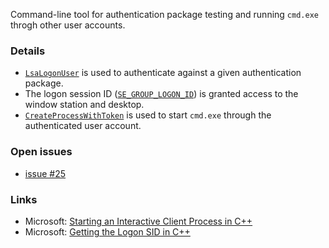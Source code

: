 Command-line tool for authentication package testing and running `cmd.exe` throgh other user accounts.

### Details
* [`LsaLogonUser`](https://learn.microsoft.com/en-us/windows/win32/api/ntsecapi/nf-ntsecapi-lsalogonuser) is used to authenticate against a given authentication package.
* The logon session ID ([`SE_GROUP_LOGON_ID`](https://learn.microsoft.com/en-us/windows/win32/api/winnt/ns-winnt-token_groups)) is granted access to the window station and desktop.
* [`CreateProcessWithToken`](https://learn.microsoft.com/en-us/windows/win32/api/winbase/nf-winbase-createprocesswithtokenw) is used to start `cmd.exe` through the authenticated user account.

### Open issues
* [issue #25](../../../issues/25)


### Links
* Microsoft: [Starting an Interactive Client Process in C++](https://learn.microsoft.com/en-us/previous-versions/aa379608(v=vs.85))
* Microsoft: [Getting the Logon SID in C++](https://learn.microsoft.com/en-us/previous-versions/aa446670(v=vs.85))
